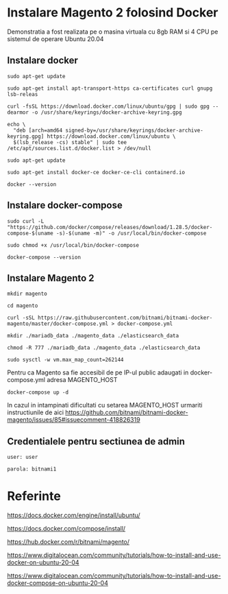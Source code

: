 # Instalare Magento 2 folosind Docker

Demonstratia a fost realizata pe o masina virtuala cu 8gb RAM si 4 CPU pe sistemul de operare Ubuntu 20.04

## Instalare docker

```
sudo apt-get update

sudo apt-get install apt-transport-https ca-certificates curl gnupg lsb-releas

curl -fsSL https://download.docker.com/linux/ubuntu/gpg | sudo gpg --dearmor -o /usr/share/keyrings/docker-archive-keyring.gpg

echo \
  "deb [arch=amd64 signed-by=/usr/share/keyrings/docker-archive-keyring.gpg] https://download.docker.com/linux/ubuntu \
  $(lsb_release -cs) stable" | sudo tee /etc/apt/sources.list.d/docker.list > /dev/null

sudo apt-get update

sudo apt-get install docker-ce docker-ce-cli containerd.io

docker --version
```

## Instalare docker-compose

```
sudo curl -L "https://github.com/docker/compose/releases/download/1.28.5/docker-compose-$(uname -s)-$(uname -m)" -o /usr/local/bin/docker-compose

sudo chmod +x /usr/local/bin/docker-compose

docker-compose --version
```

## Instalare Magento 2

```
mkdir magento

cd magento

curl -sSL https://raw.githubusercontent.com/bitnami/bitnami-docker-magento/master/docker-compose.yml > docker-compose.yml

mkdir ./mariadb_data ./magento_data ./elasticsearch_data

chmod -R 777 ./mariadb_data ./magento_data ./elasticsearch_data

sudo sysctl -w vm.max_map_count=262144
```

Pentru ca Magento sa fie accesibil de pe IP-ul public adaugati in docker-compose.yml adresa MAGENTO_HOST

```
docker-compose up -d
```

In cazul in intampinati dificultati cu setarea MAGENTO_HOST urmariti instructiunile de aici https://github.com/bitnami/bitnami-docker-magento/issues/85#issuecomment-418826319

## Credentialele pentru sectiunea de admin

```
user: user

parola: bitnami1
```

# Referinte

https://docs.docker.com/engine/install/ubuntu/

https://docs.docker.com/compose/install/

https://hub.docker.com/r/bitnami/magento/

https://www.digitalocean.com/community/tutorials/how-to-install-and-use-docker-on-ubuntu-20-04

https://www.digitalocean.com/community/tutorials/how-to-install-and-use-docker-compose-on-ubuntu-20-04

